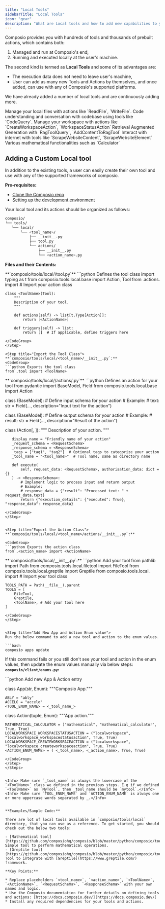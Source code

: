 ```yaml
---
title: "Local Tools"
sidebarTitle: "Local Tools"
icon: "gear"
description: "What are Local tools and how to add new capabilities to your Agents."
---
```


Composio provides you with hundreds of tools and thousands of prebuilt actions, which contains both: 
 1. Managed and run at Composio's end,
 2. Running and executed locally at the user's machine. 

The second kind is termed as **Local Tools** and some of its advantages are: 

* The execution data does not need to leave user's machine,
* User can add as many new Tools and Actions by themselves, and once added,  can use with any of Composio's supported platforms.

We have already added a number of local tools and are continuously adding more. 

<AccordionGroup title="Category of application">
    <Accordion title="FileTool">
    Manage your local files with actions like `ReadFile`, `WriteFile`.
    </Accordion>
    <Accordion title="Greptile">
    Code understanding and conversation with codebase using tools like `CodeQuery`.
    </Accordion>
    <Accordion title="LocalWorkspace">
    Manage your workspace with actions like `CreateWorkspaceAction`, `WorkspaceStatusAction`
    </Accordion>
    <Accordion title="RagTool">
    Retrieval Augmented Generation with `RagToolQuery`, `AddContentToRagTool`
    </Accordion>
    <Accordion title="WebTool">
    Interact with internet with tools like `ScrapeWebsiteContent`, `ScrapeWebsiteElement`
    </Accordion>    
    <Accordion title="Mathematical">
    Various mathematical functionalities such as `Calculator`
    </Accordion>
</AccordionGroup>

## Adding a Custom Local tool

In addition to the existing tools, a user can easily create their own tool and use with any of the supported frameworks of composio.

**Pre-requisites:**

* [Clone the Composio repo](https://github.com/composiohq/composio)
* [Setting up the development environment](https://github.com/composiohq/composio/blob/master/CONTRIBUTING.md#development-setup)

Your local tool and its actions should be organized as follows:
<CodeGroup>
```bash File Structure of a local tool and its Actions files.
composio/
└── tools/
   └── local/
       └── <tool_name>/
           ├── __init__.py
           ├── tool.py
           └── actions/
               ├── __init__.py
               └── <action_name>.py 
```
</CodeGroup>

**Files and their Contents:**

<Steps>
<Step title="Define the Tool Class">
**`composio/tools/local/<tool_name>/tool.py`**

<CodeGroup>
   ```python Defines the tool class
    import typing as t
    from composio.tools.local.base import Action, Tool
    from .actions.<action_name> import <ActionName>  # Import your action class

    class <ToolName>(Tool):
        """
        Description of your tool.
        """

        def actions(self) -> list[t.Type[Action]]:
            return [<ActionName>]

        def triggers(self) -> list:
            return []  # If applicable, define triggers here
   ```
</CodeGroup>
</Step>

<Step title="Export the Tool Class">
**`composio/tools/local/<tool_name>/__init__.py`:**
<CodeGroup>
   ```python Exports the tool class
   from .tool import <ToolName>
   ```
</CodeGroup>
</Step>

<Step title="Define an Action for Your Tool">
**`composio/tools/local/<tool_name>/actions/<action_name>.py`** 

<CodeGroup>
   ```python Defines an action for your tool
   from pydantic import BaseModel, Field
   from composio.tools.local.base import Action

   class <RequestSchema>(BaseModel):
       # Define input schema for your action
       # Example:
       # text: str = Field(..., description="Input text for the action")

   class <ResponseSchema>(BaseModel):
       # Define output schema for your action
       # Example:
       # result: str = Field(..., description="Result of the action")

   class <ActionName>(Action[<RequestSchema>, <ResponseSchema>]):
       """
       Description of your action.
       """

       display_name = "Friendly name of your action"
       _request_schema = <RequestSchema>
       _response_schema = <ResponseSchema>
       _tags = ["tag1", "tag2"]  # Optional tags to categorize your action
       _tool_name = "<tool_name>"  # Tool name, same as directory name

       def execute(
           self, request_data: <RequestSchema>, authorisation_data: dict = {}
       ) -> <ResponseSchema>:
           # Implement logic to process input and return output
           # Example:
           # response_data = {"result": "Processed text: " + request_data.text}
           return {"execution_details": {"executed": True}, "response_data": response_data}
   ```
</CodeGroup>
</Step>


<Step title="Export the Action Class">
**`composio/tools/local/<tool_name>/actions/__init__.py`:** 

<CodeGroup>
   ```python Exports the action class
   from .<action_name> import <ActionName>
   ```
</CodeGroup>
</Step>


<Step title="Add your tool in local tools">
**`composio/tools/local/__init__.py`:** 

<CodeGroup>
   ```python Add your tool
    from pathlib import Path
    from composio.tools.local.filetool import FileTool
    from composio.tools.local.greptile import Greptile
    from composio.tools.local.<tool_name> import <ToolName> # Import your tool class

    TOOLS_PATH = Path(__file__).parent
    TOOLS = [
        FileTool,
        Greptile,
        <ToolName>, # Add your tool here
    ]
   ```
</CodeGroup>
</Step>


<Step title="Add New App and Action Enum value">
Run the below command to add a new tool and action to the enum values.

```bash
composio apps update
```

If this command fails or you still don't see your tool and action in the enum values, then update the enum values manually via below steps:
**`composio/client/enums.py`:** 

<CodeGroup>
```python Add new App & Action entry

class App(str, Enum):
    """Composio App."""

    ABLY = "ably"
    ACCELO = "accelo"
    <TOOL_ENUM_NAME> = <_tool_name_>



class Action(tuple, Enum):
    """App action."""

    MATHEMATICAL_CALCULATOR = ("mathematical", "mathematical_calculator", True, True)
    LOCALWORKSPACE_WORKSPACESTATUSACTION = ("localworkspace", "localworkspace_workspacestatusaction", True, True)
    LOCALWORKSPACE_CREATEWORKSPACEACTION = ("localworkspace", "localworkspace_createworkspaceaction", True, True)
    <ACTION_ENUM_NAME> = ( <_tool_name>, <_action_name>, True, True)

```
</CodeGroup>
</Step>
</Steps>


<Info> Make sure `_tool_name` is always the lowercase of the `<ToolName>` class we defined in the previous steps. E.g if we defined `<ToolName>` as `MyTool`, then _tool_name should be `mytool`.</Info>
<Info> Make sure `TOOL_ENUM_NAME` and `ACTION_ENUM_NAME` is always one or more uppercase words separated by _.</Info>


**Examples/Sample Code:**

There are lot of local tools available in `composio/tools/local` directory, that you can use as a reference. To get started, you should check out the below two tools:

- [Mathematical tool](https://github.com/composiohq/composio/blob/master/python/composio/tools/local/mathematical/tool.py): Simple tool to perform mathematical operations.
- [Greptile tool](https://github.com/composiohq/composio/blob/master/python/composio/tools/local/greptile/tool.py): Tool to integrate with [Greptile](https://www.greptile.com/) framework.

**Key Points:**

* Replace placeholders `<tool_name>`, `<action_name>`, `<ToolName>`, `<ActionName>`, `<RequestSchema>`, `<ResponseSchema>` with your own names and logic.
* Use the Composio documentation for further details on defining tools and actions: [https://docs.composio.dev/](https://docs.composio.dev/)
* Install any required dependencies for your tools and actions.
